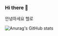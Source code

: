 ### Hi there 👋

안녕하세요 헬로

![Anurag's GitHub stats](https://github-readme-stats.vercel.app/api?username=zero-mook@naver.com&show_icons=true&theme=radical)
<!--
**zeromook/zeromook** is a ✨ _special_ ✨ repository because its `README.md` (this file) appears on your GitHub profile.

Here are some ideas to get you started:

- 🔭 I’m currently working on ...
- 🌱 I’m currently learning ...
- 👯 I’m looking to collaborate on ...
- 🤔 I’m looking for help with ...
- 💬 Ask me about ...
- 📫 How to reach me: ...
- 😄 Pronouns: ...
- ⚡ Fun fact: ...
-->
